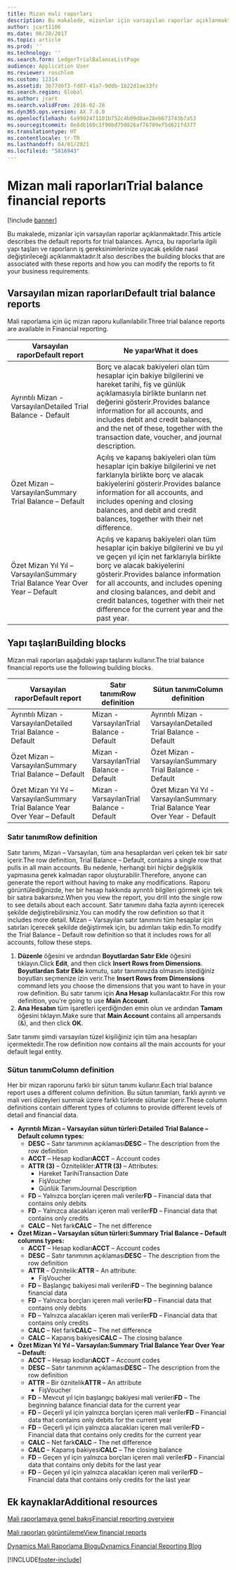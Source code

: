 ```yaml
---
title: Mizan mali raporları
description: Bu makalede, mizanlar için varsayılan raporlar açıklanmaktadır. Ayrıca, bu raporlarla ilgili yapı taşları ve raporların iş gereksinimlerinize uyacak şekilde nasıl değiştirileceği açıklanmaktadır.
author: jcart1106
ms.date: 06/20/2017
ms.topic: article
ms.prod: ''
ms.technology: ''
ms.search.form: LedgerTrialBalanceListPage
audience: Application User
ms.reviewer: roschlom
ms.custom: 12314
ms.assetid: 3b77d6f3-fd07-41a7-9ddb-1b22d1ae33fc
ms.search.region: Global
ms.author: jcart
ms.search.validFrom: 2016-02-28
ms.dyn365.ops.version: AX 7.0.0
ms.openlocfilehash: 6a9902471101b752c4b09d8ae28eb673743b7a53
ms.sourcegitcommit: 0e8db169c3f90bd750826af76709ef5d621fd377
ms.translationtype: HT
ms.contentlocale: tr-TR
ms.lasthandoff: 04/01/2021
ms.locfileid: "5816943"
---
```

# <a name="trial-balance-financial-reports"></a><span data-ttu-id="e9b0f-104">Mizan mali raporları</span><span class="sxs-lookup"><span data-stu-id="e9b0f-104">Trial balance financial reports</span></span>

[!include [banner](../includes/banner.md)]

<span data-ttu-id="e9b0f-105">Bu makalede, mizanlar için varsayılan raporlar açıklanmaktadır.</span><span class="sxs-lookup"><span data-stu-id="e9b0f-105">This article describes the default reports for trial balances.</span></span> <span data-ttu-id="e9b0f-106">Ayrıca, bu raporlarla ilgili yapı taşları ve raporların iş gereksinimlerinize uyacak şekilde nasıl değiştirileceği açıklanmaktadır.</span><span class="sxs-lookup"><span data-stu-id="e9b0f-106">It also describes the building blocks that are associated with these reports and how you can modify the reports to fit your business requirements.</span></span> 

<a name="default-trial-balance-reports"></a><span data-ttu-id="e9b0f-107">Varsayılan mizan raporları</span><span class="sxs-lookup"><span data-stu-id="e9b0f-107">Default trial balance reports</span></span>
-----------------------------

<span data-ttu-id="e9b0f-108">Mali raporlama için üç mizan raporu kullanılabilir.</span><span class="sxs-lookup"><span data-stu-id="e9b0f-108">Three trial balance reports are available in Financial reporting.</span></span>

| <span data-ttu-id="e9b0f-109">Varsayılan rapor</span><span class="sxs-lookup"><span data-stu-id="e9b0f-109">Default report</span></span>                                 | <span data-ttu-id="e9b0f-110">Ne yapar</span><span class="sxs-lookup"><span data-stu-id="e9b0f-110">What it does</span></span>                                                                                                                                                                                        |
|------------------------------------------------|-----------------------------------------------------------------------------------------------------------------------------------------------------------------------------------------------------|
| <span data-ttu-id="e9b0f-111">Ayrıntılı Mizan - Varsayılan</span><span class="sxs-lookup"><span data-stu-id="e9b0f-111">Detailed Trial Balance - Default</span></span>               | <span data-ttu-id="e9b0f-112">Borç ve alacak bakiyeleri olan tüm hesaplar için bakiye bilgilerini ve hareket tarihi, fiş ve günlük açıklamasıyla birlikte bunların net değerini gösterir.</span><span class="sxs-lookup"><span data-stu-id="e9b0f-112">Provides balance information for all accounts, and includes debit and credit balances, and the net of these, together with the transaction date, voucher, and journal description.</span></span>                  |
| <span data-ttu-id="e9b0f-113">Özet Mizan – Varsayılan</span><span class="sxs-lookup"><span data-stu-id="e9b0f-113">Summary Trial Balance – Default</span></span>                | <span data-ttu-id="e9b0f-114">Açılış ve kapanış bakiyeleri olan tüm hesaplar için bakiye bilgilerini ve net farklarıyla birlikte borç ve alacak bakiyelerini gösterir.</span><span class="sxs-lookup"><span data-stu-id="e9b0f-114">Provides balance information for all accounts, and includes opening and closing balances, and debit and credit balances, together with their net difference.</span></span>                                        |
| <span data-ttu-id="e9b0f-115">Özet Mizan Yıl Yıl – Varsayılan</span><span class="sxs-lookup"><span data-stu-id="e9b0f-115">Summary Trial Balance Year Over Year – Default</span></span> | <span data-ttu-id="e9b0f-116">Açılış ve kapanış bakiyeleri olan tüm hesaplar için bakiye bilgilerini ve bu yıl ve geçen yıl için net farklarıyla birlikte borç ve alacak bakiyelerini gösterir.</span><span class="sxs-lookup"><span data-stu-id="e9b0f-116">Provides balance information for all accounts, and includes opening and closing balances, and debit and credit balances, together with their net difference for the current year and the past year.</span></span> |

## <a name="building-blocks"></a><span data-ttu-id="e9b0f-117">Yapı taşları</span><span class="sxs-lookup"><span data-stu-id="e9b0f-117">Building blocks</span></span>
<span data-ttu-id="e9b0f-118">Mizan mali raporları aşağıdaki yapı taşlarını kullanır.</span><span class="sxs-lookup"><span data-stu-id="e9b0f-118">The trial balance financial reports use the following building blocks.</span></span>

| <span data-ttu-id="e9b0f-119">Varsayılan rapor</span><span class="sxs-lookup"><span data-stu-id="e9b0f-119">Default report</span></span>                                 | <span data-ttu-id="e9b0f-120">Satır tanımı</span><span class="sxs-lookup"><span data-stu-id="e9b0f-120">Row definition</span></span>          | <span data-ttu-id="e9b0f-121">Sütun tanımı</span><span class="sxs-lookup"><span data-stu-id="e9b0f-121">Column definition</span></span>                              |
|------------------------------------------------|-------------------------|------------------------------------------------|
| <span data-ttu-id="e9b0f-122">Ayrıntılı Mizan - Varsayılan</span><span class="sxs-lookup"><span data-stu-id="e9b0f-122">Detailed Trial Balance - Default</span></span>               | <span data-ttu-id="e9b0f-123">Mizan - Varsayılan</span><span class="sxs-lookup"><span data-stu-id="e9b0f-123">Trial Balance - Default</span></span> | <span data-ttu-id="e9b0f-124">Ayrıntılı Mizan - Varsayılan</span><span class="sxs-lookup"><span data-stu-id="e9b0f-124">Detailed Trial Balance - Default</span></span>               |
| <span data-ttu-id="e9b0f-125">Özet Mizan – Varsayılan</span><span class="sxs-lookup"><span data-stu-id="e9b0f-125">Summary Trial Balance – Default</span></span>                | <span data-ttu-id="e9b0f-126">Mizan - Varsayılan</span><span class="sxs-lookup"><span data-stu-id="e9b0f-126">Trial Balance - Default</span></span> | <span data-ttu-id="e9b0f-127">Özet Mizan - Varsayılan</span><span class="sxs-lookup"><span data-stu-id="e9b0f-127">Summary Trial Balance - Default</span></span>                |
| <span data-ttu-id="e9b0f-128">Özet Mizan Yıl Yıl – Varsayılan</span><span class="sxs-lookup"><span data-stu-id="e9b0f-128">Summary Trial Balance Year Over Year – Default</span></span> | <span data-ttu-id="e9b0f-129">Mizan - Varsayılan</span><span class="sxs-lookup"><span data-stu-id="e9b0f-129">Trial Balance - Default</span></span> | <span data-ttu-id="e9b0f-130">Özet Mizan Yıl Yıl - Varsayılan</span><span class="sxs-lookup"><span data-stu-id="e9b0f-130">Summary Trial Balance Year Over Year - Default</span></span> |

### <a name="row-definition"></a><span data-ttu-id="e9b0f-131">Satır tanımı</span><span class="sxs-lookup"><span data-stu-id="e9b0f-131">Row definition</span></span>

<span data-ttu-id="e9b0f-132">Satır tanımı, Mizan – Varsayılan, tüm ana hesaplardan veri çeken tek bir satır içerir.</span><span class="sxs-lookup"><span data-stu-id="e9b0f-132">The row definition, Trial Balance – Default, contains a single row that pulls in all main accounts.</span></span> <span data-ttu-id="e9b0f-133">Bu nedenle, herhangi biri hiçbir değişiklik yapmasına gerek kalmadan rapor oluşturabilir.</span><span class="sxs-lookup"><span data-stu-id="e9b0f-133">Therefore, anyone can generate the report without having to make any modifications.</span></span> <span data-ttu-id="e9b0f-134">Raporu görüntülediğinizde, her bir hesap hakkında ayrıntılı bilgileri görmek için tek bir satıra bakarsınız.</span><span class="sxs-lookup"><span data-stu-id="e9b0f-134">When you view the report, you drill into the single row to see details about each account.</span></span> <span data-ttu-id="e9b0f-135">Satır tanımını daha fazla ayrıntı içerecek şekilde değiştirebilirsiniz.</span><span class="sxs-lookup"><span data-stu-id="e9b0f-135">You can modify the row definition so that it includes more detail.</span></span> <span data-ttu-id="e9b0f-136">Mizan – Varsayılan satır tanımını tüm hesaplar için satırları içerecek şekilde değiştirmek için, bu adımları takip edin.</span><span class="sxs-lookup"><span data-stu-id="e9b0f-136">To modify the Trial Balance – Default row definition so that it includes rows for all accounts, follow these steps.</span></span>

1.  <span data-ttu-id="e9b0f-137">**Düzenle** öğesini ve ardından **Boyutlardan Satır Ekle** öğesini tıklayın.</span><span class="sxs-lookup"><span data-stu-id="e9b0f-137">Click **Edit**, and then click **Insert Rows from Dimensions**.</span></span> <span data-ttu-id="e9b0f-138">**Boyutlardan Satır Ekle** komutu, satır tanımınızda olmasını istediğiniz boyutları seçmenize izin verir.</span><span class="sxs-lookup"><span data-stu-id="e9b0f-138">The **Insert Rows from Dimensions** command lets you choose the dimensions that you want to have in your row definition.</span></span> <span data-ttu-id="e9b0f-139">Bu satır tanımı için **Ana Hesap** kullanılacaktır.</span><span class="sxs-lookup"><span data-stu-id="e9b0f-139">For this row definition, you're going to use **Main Account**.</span></span>
2.  <span data-ttu-id="e9b0f-140">**Ana Hesabın** tüm işaretleri içerdiğinden emin olun ve ardından **Tamam** öğesini tıklayın.</span><span class="sxs-lookup"><span data-stu-id="e9b0f-140">Make sure that **Main Account** contains all ampersands (&), and then click **OK**.</span></span>

<span data-ttu-id="e9b0f-141">Satır tanımı şimdi varsayılan tüzel kişiliğiniz için tüm ana hesapları içermektedir.</span><span class="sxs-lookup"><span data-stu-id="e9b0f-141">The row definition now contains all the main accounts for your default legal entity.</span></span>

### <a name="column-definition"></a><span data-ttu-id="e9b0f-142">Sütun tanımı</span><span class="sxs-lookup"><span data-stu-id="e9b0f-142">Column definition</span></span>

<span data-ttu-id="e9b0f-143">Her bir mizan raporunu farklı bir sütun tanımı kullanır.</span><span class="sxs-lookup"><span data-stu-id="e9b0f-143">Each trial balance report uses a different column definition.</span></span> <span data-ttu-id="e9b0f-144">Bu sütun tanımları, farklı ayrıntı ve mali veri düzeyleri sunmak üzere farklı türlerde sütunlar içerir.</span><span class="sxs-lookup"><span data-stu-id="e9b0f-144">These column definitions contain different types of columns to provide different levels of detail and financial data.</span></span>

-   <span data-ttu-id="e9b0f-145">**Ayrıntılı Mizan – Varsayılan sütun türleri:**</span><span class="sxs-lookup"><span data-stu-id="e9b0f-145">**Detailed Trial Balance – Default column types:**</span></span>
    -   <span data-ttu-id="e9b0f-146">**DESC** – Satır tanımının açıklaması</span><span class="sxs-lookup"><span data-stu-id="e9b0f-146">**DESC** – The description from the row definition</span></span>
    -   <span data-ttu-id="e9b0f-147">**ACCT** – Hesap kodları</span><span class="sxs-lookup"><span data-stu-id="e9b0f-147">**ACCT** – Account codes</span></span>
    -   <span data-ttu-id="e9b0f-148">**ATTR (3)** – Öznitelikler:</span><span class="sxs-lookup"><span data-stu-id="e9b0f-148">**ATTR (3)** – Attributes:</span></span>
        -   <span data-ttu-id="e9b0f-149">Hareket Tarihi</span><span class="sxs-lookup"><span data-stu-id="e9b0f-149">Transaction Date</span></span>
        -   <span data-ttu-id="e9b0f-150">Fiş</span><span class="sxs-lookup"><span data-stu-id="e9b0f-150">Voucher</span></span>
        -   <span data-ttu-id="e9b0f-151">Günlük Tanımı</span><span class="sxs-lookup"><span data-stu-id="e9b0f-151">Journal Description</span></span>
    -   <span data-ttu-id="e9b0f-152">**FD** – Yalnızca borçları içeren mali veriler</span><span class="sxs-lookup"><span data-stu-id="e9b0f-152">**FD** – Financial data that contains only debits</span></span>
    -   <span data-ttu-id="e9b0f-153">**FD** – Yalnızca alacakları içeren mali veriler</span><span class="sxs-lookup"><span data-stu-id="e9b0f-153">**FD** – Financial data that contains only credits</span></span>
    -   <span data-ttu-id="e9b0f-154">**CALC** – Net fark</span><span class="sxs-lookup"><span data-stu-id="e9b0f-154">**CALC** – The net difference</span></span>
-   <span data-ttu-id="e9b0f-155">**Özet Mizan – Varsayılan sütun türleri:**</span><span class="sxs-lookup"><span data-stu-id="e9b0f-155">**Summary Trial Balance – Default columns types:**</span></span>
    -   <span data-ttu-id="e9b0f-156">**ACCT** – Hesap kodları</span><span class="sxs-lookup"><span data-stu-id="e9b0f-156">**ACCT** – Account codes</span></span>
    -   <span data-ttu-id="e9b0f-157">**DESC** – Satır tanımının açıklaması</span><span class="sxs-lookup"><span data-stu-id="e9b0f-157">**DESC** – The description from the row definition</span></span>
    -   <span data-ttu-id="e9b0f-158">**ATTR** – Öznitelik:</span><span class="sxs-lookup"><span data-stu-id="e9b0f-158">**ATTR** – An attribute:</span></span>
        -   <span data-ttu-id="e9b0f-159">Fiş</span><span class="sxs-lookup"><span data-stu-id="e9b0f-159">Voucher</span></span>
    -   <span data-ttu-id="e9b0f-160">**FD** – Başlangıç bakiyesi mali verileri</span><span class="sxs-lookup"><span data-stu-id="e9b0f-160">**FD** – The beginning balance financial data</span></span>
    -   <span data-ttu-id="e9b0f-161">**FD** – Yalnızca borçları içeren mali veriler</span><span class="sxs-lookup"><span data-stu-id="e9b0f-161">**FD** – Financial data that contains only debits</span></span>
    -   <span data-ttu-id="e9b0f-162">**FD** – Yalnızca alacakları içeren mali veriler</span><span class="sxs-lookup"><span data-stu-id="e9b0f-162">**FD** – Financial data that contains only credits</span></span>
    -   <span data-ttu-id="e9b0f-163">**CALC** – Net fark</span><span class="sxs-lookup"><span data-stu-id="e9b0f-163">**CALC** – The net difference</span></span>
    -   <span data-ttu-id="e9b0f-164">**CALC** – Kapanış bakiyesi</span><span class="sxs-lookup"><span data-stu-id="e9b0f-164">**CALC** – The closing balance</span></span>
-   <span data-ttu-id="e9b0f-165">**Özet Mizan Yıl Yıl – Varsayılan:**</span><span class="sxs-lookup"><span data-stu-id="e9b0f-165">**Summary Trial Balance Year Over Year – Default:**</span></span>
    -   <span data-ttu-id="e9b0f-166">**ACCT** – Hesap kodları</span><span class="sxs-lookup"><span data-stu-id="e9b0f-166">**ACCT** – Account codes</span></span>
    -   <span data-ttu-id="e9b0f-167">**DESC** – Satır tanımının açıklaması</span><span class="sxs-lookup"><span data-stu-id="e9b0f-167">**DESC** – The description from the row definition</span></span>
    -   <span data-ttu-id="e9b0f-168">**ATTR** – Bir öznitelik</span><span class="sxs-lookup"><span data-stu-id="e9b0f-168">**ATTR** – An attribute</span></span>
        -   <span data-ttu-id="e9b0f-169">Fiş</span><span class="sxs-lookup"><span data-stu-id="e9b0f-169">Voucher</span></span>
    -   <span data-ttu-id="e9b0f-170">**FD** – Mevcut yıl için başlangıç bakiyesi mali verileri</span><span class="sxs-lookup"><span data-stu-id="e9b0f-170">**FD** – The beginning balance financial data for the current year</span></span>
    -   <span data-ttu-id="e9b0f-171">**FD** – Geçerli yıl için yalnızca borçları içeren mali veriler</span><span class="sxs-lookup"><span data-stu-id="e9b0f-171">**FD** – Financial data that contains only debits for the current year</span></span>
    -   <span data-ttu-id="e9b0f-172">**FD** – Geçerli yıl için yalnızca alacakları içeren mali veriler</span><span class="sxs-lookup"><span data-stu-id="e9b0f-172">**FD** – Financial data that contains only credits for the current year</span></span>
    -   <span data-ttu-id="e9b0f-173">**CALC** – Net fark</span><span class="sxs-lookup"><span data-stu-id="e9b0f-173">**CALC** – The net difference</span></span>
    -   <span data-ttu-id="e9b0f-174">**CALC** – Kapanış bakiyesi</span><span class="sxs-lookup"><span data-stu-id="e9b0f-174">**CALC** – The closing balance</span></span>
    -   <span data-ttu-id="e9b0f-175">**FD** – Geçen yıl için yalnızca borçları içeren mali veriler</span><span class="sxs-lookup"><span data-stu-id="e9b0f-175">**FD** – Financial data that contains only debits for the last year</span></span>
    -   <span data-ttu-id="e9b0f-176">**FD** – Geçen yıl için yalnızca alacakları içeren mali veriler</span><span class="sxs-lookup"><span data-stu-id="e9b0f-176">**FD** – Financial data that contains only credits for the last year</span></span>



<a name="additional-resources"></a><span data-ttu-id="e9b0f-177">Ek kaynaklar</span><span class="sxs-lookup"><span data-stu-id="e9b0f-177">Additional resources</span></span>
--------

[<span data-ttu-id="e9b0f-178">Mali raporlamaya genel bakış</span><span class="sxs-lookup"><span data-stu-id="e9b0f-178">Financial reporting overview</span></span>](financial-reporting-getting-started.md)

[<span data-ttu-id="e9b0f-179">Mali raporları görüntüleme</span><span class="sxs-lookup"><span data-stu-id="e9b0f-179">View financial reports</span></span>](view-financial-reports.md)

[<span data-ttu-id="e9b0f-180">Dynamics Mali Raporlama Blogu</span><span class="sxs-lookup"><span data-stu-id="e9b0f-180">Dynamics Financial Reporting Blog</span></span>](https://blogs.msdn.com/b/dynamics_financial_reporting/)





[!INCLUDE[footer-include](../../includes/footer-banner.md)]